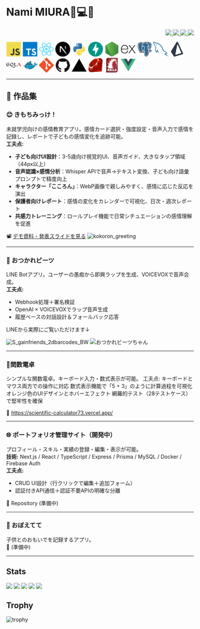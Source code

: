 # Nami MIURA🐾💻🌱 
<p align="right">
  <a href="https://github.com/73ura">
    <img height="20" src="https://komarev.com/ghpvc/?username=73ura" />
  </a>
  <a href="https://github.com/73ura">
    <img height="20" src="https://img.shields.io/github/followers/73ura?label=Follow&logo=github&style=flat" />
  </a>
  <a href="https://qiita.com/73ura">
    <img height="20" src="https://qiita-badge.apiapi.app/s/73ura/posts.svg" />
  </a>
  <a href="https://qiita.com/73ura">
    <img height="20" src="https://qiita-badge.apiapi.app/s/73ura/contributions.svg" />
  </a>
</p>


<p>
<img src="https://raw.githubusercontent.com/devicons/devicon/master/icons/javascript/javascript-original.svg" width="40"/>
<img src="https://raw.githubusercontent.com/devicons/devicon/master/icons/typescript/typescript-original.svg" width="40"/>
<img src="https://raw.githubusercontent.com/devicons/devicon/master/icons/react/react-original.svg" width="40"/>
<img src="https://raw.githubusercontent.com/devicons/devicon/master/icons/nextjs/nextjs-original.svg" width="40"/>
<img src="https://raw.githubusercontent.com/devicons/devicon/master/icons/python/python-original.svg" width="40"/>
<img src="https://raw.githubusercontent.com/devicons/devicon/master/icons/fastapi/fastapi-original.svg" width="40"/>
<img src="https://raw.githubusercontent.com/devicons/devicon/master/icons/nodejs/nodejs-original.svg" width="40"/>
<img src="https://raw.githubusercontent.com/devicons/devicon/master/icons/express/express-original.svg" width="40"/>
<img src="https://raw.githubusercontent.com/devicons/devicon/master/icons/postgresql/postgresql-original.svg" width="40"/>
<img src="https://raw.githubusercontent.com/devicons/devicon/master/icons/mysql/mysql-original.svg" width="40"/>
<img src="https://raw.githubusercontent.com/devicons/devicon/master/icons/prisma/prisma-original.svg" width="40"/>
<img src="https://raw.githubusercontent.com/devicons/devicon/master/icons/sqlalchemy/sqlalchemy-original.svg" width="40"/>
<img src="https://raw.githubusercontent.com/devicons/devicon/master/icons/docker/docker-original.svg" width="40"/>
<img src="https://raw.githubusercontent.com/devicons/devicon/master/icons/git/git-original.svg" width="40"/>
<img src="https://raw.githubusercontent.com/devicons/devicon/master/icons/github/github-original.svg" width="40"/>
<img src="https://raw.githubusercontent.com/devicons/devicon/master/icons/vercel/vercel-original.svg" width="40"/>
<img src="https://raw.githubusercontent.com/devicons/devicon/master/icons/ruby/ruby-original.svg" width="40"/>
<img src="https://raw.githubusercontent.com/devicons/devicon/master/icons/rails/rails-original-wordmark.svg" width="40"/>
<img src="https://raw.githubusercontent.com/devicons/devicon/master/icons/vuejs/vuejs-original.svg" width="40"/>
</p>

---

## 📂 作品集

### 😊 きもちみっけ！　
未就学児向けの感情教育アプリ。感情カード選択・強度設定・音声入力で感情を記録し、レポートで子どもの感情変化を追跡可能。  
**工夫点:**  
- **子ども向けUI設計**：3-5歳向け視覚的UI、音声ガイド、大きなタップ領域（44px以上）  
- **音声認識×感情分析**：Whisper APIで音声→テキスト変換、子ども向け語彙プロンプトで精度向上  
- **キャラクター「こころん」**：WebP画像で親しみやすく、感情に応じた反応を演出  
- **保護者向けレポート**：感情の変化をカレンダーで可視化、日次・週次レポート  
- **共感力トレーニング**：ロールプレイ機能で日常シチュエーションの感情理解を促進  

📽️ [デモ資料・発表スライドを見る](https://www.canva.com/design/DAGxzPtkyBg/q1r58HehPhy6TSQ97trlSw/edit?utm_content=DAGxzPtkyBg&utm_campaign=designshare&utm_medium=link2&utm_source=sharebutton)
<img width="100" height="100" alt="kokoron_greeting" src="https://github.com/user-attachments/assets/f9d6d086-4365-4b92-91dd-a217514b752a" />

---

### 🎤 おつかれビーツ
LINE Botアプリ。ユーザーの愚痴から即興ラップを生成、VOICEVOXで音声合成。  
**工夫点:**  
- Webhook処理＋署名検証  
- OpenAI × VOICEVOXでラップ音声生成  
- 履歴ベースの対話設計＆フォールバック応答
  
LINEから実際にご覧いただけます↓

<img width="90" height="90" alt="S_gainfriends_2dbarcodes_BW" src="https://github.com/user-attachments/assets/ddae16e8-3522-4ab2-9fa0-32a1394a341c" />
<img width="180" height="180" alt="おつかれビーツちゃん" src="https://github.com/user-attachments/assets/6d93dd7a-1053-41c3-9e5a-cfbfd928235c" />

---

### 🍊関数電卓
シンプルな関数電卓。キーボード入力・数式表示が可能。
工夫点:
キーボードとマウス両方での操作に対応
数式表示機能で「5 + 3」のように計算過程を可視化
オレンジ色のUIデザインとホバーエフェクト
網羅的テスト（28テストケース）で堅牢性を確保

🔗 https://scientific-calculator73.vercel.app/

---

### 🌐 ポートフォリオ管理サイト（開発中）
プロフィール・スキル・実績の登録・編集・表示が可能。  
**技術:** Next.js / React / TypeScript / Express / Prisma / MySQL / Docker / Firebase Auth  
**工夫点:**  
- CRUD UI設計（行クリックで編集＋追加フォーム）  
- 認証付きAPI通信＋認証不要APIの明確な分離  

🔗 Repository (準備中)

---

### 👶 おぼえてて
子供とのおもいでを記録するアプリ。      
🔗  (準備中)

---

## Stats
![](http://github-profile-summary-cards.vercel.app/api/cards/profile-details?username=73ura&theme=transparent)
![](http://github-profile-summary-cards.vercel.app/api/cards/repos-per-language?username=73ura&theme=transparent)
![](http://github-profile-summary-cards.vercel.app/api/cards/most-commit-language?username=73ura&theme=transparent)
![](http://github-profile-summary-cards.vercel.app/api/cards/stats?username=73ura&theme=transparent)
![](http://github-profile-summary-cards.vercel.app/api/cards/productive-time?username=73ura&theme=transparent&utcOffset=9)

## Trophy
![trophy](https://github-profile-trophy.vercel.app/?username=73ura&theme=vn7n24fzkq)

